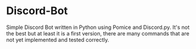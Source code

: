 # Discord-Bot
Simple Discord Bot written in Python using Pomice and Discord.py. It's not the best but at least it is a first version, there are many commands that are not yet implemented and tested correctly. 
